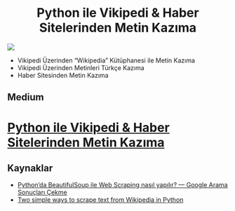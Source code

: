 <h1 align="center"> Python ile Vikipedi & Haber Sitelerinden Metin Kazıma </h1>

<p align="left"> <img src="https://github.com/kubrakurt/python_text_scraping/blob/main/Python%20ile%20Vikipedi%20%26%20Haber%20Sitelerinden%20Metin%20Kaz%C4%B1ma.png" /> </p>

* Vikipedi Üzerinden “Wikipedia” Kütüphanesi ile Metin Kazıma
* Vikipedi Üzerinden Metinleri Türkçe Kazıma
* Haber Sitesinden Metin Kazıma

## Medium

# [Python ile Vikipedi & Haber Sitelerinden Metin Kazıma](https://kubrakurt.medium.com/python-ile-vikipedi-haber-sitelerinden-metin-kaz%C4%B1ma-7a64f2e0e3a2)

## Kaynaklar
* [Python’da BeautifulSoup ile Web Scraping nasıl yapılır? — Google Arama Sonuçları Çekme](https://www.mertmekatronik.com/pythonda-beautifulsoup-ile-web-scraping)
* [Two simple ways to scrape text from Wikipedia in Python](https://levelup.gitconnected.com/two-simple-ways-to-scrape-text-from-wikipedia-in-python-9ce07426579b)
